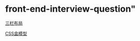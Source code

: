 # front-end-interview-question" 
[三栏布局](http://note.youdao.com/noteshare?id=716d8cfc756e866a614f3a663db760d3&sub=43E51332BF87454C980ADE6C4676CB2D)

[CSS盒模型](http://note.youdao.com/noteshare?id=465d715337dc1e40eb24048e32aa67b2&sub=45D4F27260A04F1691D929FA1371BAE5)